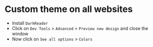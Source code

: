 # Custom theme on all websites

- Install `DarkReader`
- Click on `Dev Tools` > `Advanced` > `Preview new design` and close the window
- Now click on `See all options` > `Colors`
